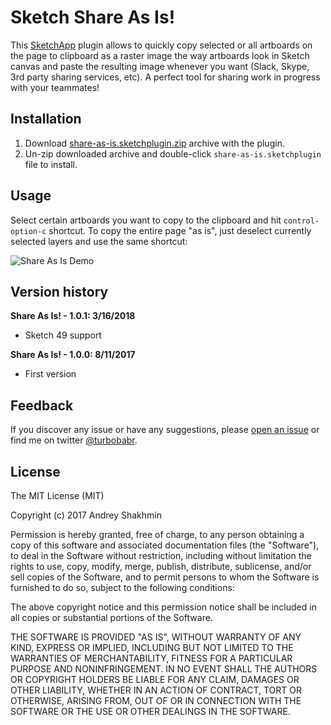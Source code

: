 # Sketch Share As Is!

This [SketchApp](https://sketchapp.com/) plugin allows to quickly copy selected or all artboards on the page to clipboard as a raster image the way artboards look in Sketch canvas and paste the resulting image whenever you want (Slack, Skype, 3rd party sharing services, etc). A perfect tool for sharing work in progress with your teammates!

## Installation

1. Download [share-as-is.sketchplugin.zip](https://github.com/turbobabr/sketch-share-as-is/releases/download/v1.0.0/share-as-is.sketchplugin.zip) archive with the plugin.
2. Un-zip downloaded archive and double-click `share-as-is.sketchplugin` file to install.

## Usage

Select certain artboards you want to copy to the clipboard and hit `control-option-c` shortcut. To copy the entire page "as is", just deselect currently selected layers and use the same shortcut:

![Share As Is Demo](docs/share-as-is-demo.gif?raw=true)

## Version history

**Share As Is! - 1.0.1: 3/16/2018**
* Sketch 49 support

**Share As Is! - 1.0.0: 8/11/2017**
* First version

## Feedback

If you discover any issue or have any suggestions, please [open an issue](https://github.com/turbobabr/sketch-share-as-is/issues) or find me on twitter [@turbobabr](http://twitter.com/turbobabr).

## License

The MIT License (MIT)

Copyright (c) 2017 Andrey Shakhmin

Permission is hereby granted, free of charge, to any person obtaining a copy of this software and associated documentation files (the "Software"), to deal in the Software without restriction, including without limitation the rights to use, copy, modify, merge, publish, distribute, sublicense, and/or sell copies of the Software, and to permit persons to whom the Software is furnished to do so, subject to the following conditions:

The above copyright notice and this permission notice shall be included in all copies or substantial portions of the Software.

THE SOFTWARE IS PROVIDED "AS IS", WITHOUT WARRANTY OF ANY KIND, EXPRESS OR IMPLIED, INCLUDING BUT NOT LIMITED TO THE WARRANTIES OF MERCHANTABILITY, FITNESS FOR A PARTICULAR PURPOSE AND NONINFRINGEMENT. IN NO EVENT SHALL THE AUTHORS OR COPYRIGHT HOLDERS BE LIABLE FOR ANY CLAIM, DAMAGES OR OTHER LIABILITY, WHETHER IN AN ACTION OF CONTRACT, TORT OR OTHERWISE, ARISING FROM, OUT OF OR IN CONNECTION WITH THE SOFTWARE OR THE USE OR OTHER DEALINGS IN THE SOFTWARE.
